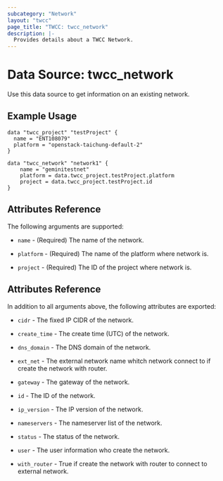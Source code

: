 ```yaml
---
subcategory: "Network"
layout: "twcc"
page_title: "TWCC: twcc_network"
description: |-
  Provides details about a TWCC Network.
---
```


# Data Source: twcc_network

Use this data source to get information on an existing network.

## Example Usage

```hcl
data "twcc_project" "testProject" {
  name = "ENT108079"
  platform = "openstack-taichung-default-2"
}

data "twcc_network" "network1" {
    name = "geminitestnet"
    platform = data.twcc_project.testProject.platform
    project = data.twcc_project.testProject.id
}
```

## Attributes Reference

The following arguments are supported:

* `name` - (Required) The name of the network.

* `platform` - (Required) The name of the platform where network is.

* `project` - (Required) The ID of the project where network is.

## Attributes Reference

In addition to all arguments above, the following attributes are exported:

* `cidr` - The fixed IP CIDR of the network.

* `create_time` - The create time (UTC) of the network.

* `dns_domain` - The DNS domain of the network.

* `ext_net` - The external network name whitch network connect to if create the network with router.

* `gateway` - The gateway of the network.

* `id` - The ID of the network.

* `ip_version` - The IP version of the network.

* `nameservers` - The nameserver list of the network.

* `status` - The status of the network.

* `user` - The user information who create the network.

* `with_router` - True if create the network with router to connect to external network.
